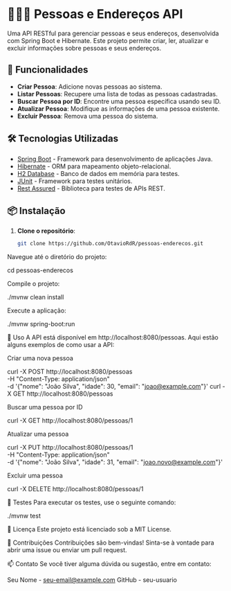 # 🧑‍🤝‍🧑 Pessoas e Endereços API

Uma API RESTful para gerenciar pessoas e seus endereços, desenvolvida com Spring Boot e Hibernate. Este projeto permite criar, ler, atualizar e excluir informações sobre pessoas e seus endereços.

## 🚀 Funcionalidades

- **Criar Pessoa**: Adicione novas pessoas ao sistema.
- **Listar Pessoas**: Recupere uma lista de todas as pessoas cadastradas.
- **Buscar Pessoa por ID**: Encontre uma pessoa específica usando seu ID.
- **Atualizar Pessoa**: Modifique as informações de uma pessoa existente.
- **Excluir Pessoa**: Remova uma pessoa do sistema.

## 🛠️ Tecnologias Utilizadas

- [Spring Boot](https://spring.io/projects/spring-boot) - Framework para desenvolvimento de aplicações Java.
- [Hibernate](https://hibernate.org/) - ORM para mapeamento objeto-relacional.
- [H2 Database](https://www.h2database.com/) - Banco de dados em memória para testes.
- [JUnit](https://junit.org/junit5/) - Framework para testes unitários.
- [Rest Assured](https://rest-assured.io/) - Biblioteca para testes de APIs REST.

## 📦 Instalação

1. **Clone o repositório**:
   ```bash
   git clone https://github.com/OtavioRdR/pessoas-enderecos.git
Navegue até o diretório do projeto:

cd pessoas-enderecos

Compile o projeto:

./mvnw clean install

Execute a aplicação:

./mvnw spring-boot:run

📖 Uso
A API está disponível em http://localhost:8080/pessoas. Aqui estão alguns exemplos de como usar a API:

Criar uma nova pessoa

curl -X POST http://localhost:8080/pessoas \
-H "Content-Type: application/json" \
-d '{"nome": "João Silva", "idade": 30, "email": "joao@example.com"}'
curl -X GET http://localhost:8080/pessoas

Buscar uma pessoa por ID

curl -X GET http://localhost:8080/pessoas/1

Atualizar uma pessoa

curl -X PUT http://localhost:8080/pessoas/1 \
-H "Content-Type: application/json" \
-d '{"nome": "João Silva", "idade": 31, "email": "joao.novo@example.com"}'


Excluir uma pessoa

curl -X DELETE http://localhost:8080/pessoas/1


🧪 Testes
Para executar os testes, use o seguinte comando:

./mvnw test

📄 Licença
Este projeto está licenciado sob a MIT License.

🤝 Contribuições
Contribuições são bem-vindas! Sinta-se à vontade para abrir uma issue ou enviar um pull request.

📫 Contato
Se você tiver alguma dúvida ou sugestão, entre em contato:

Seu Nome - seu-email@example.com
GitHub - seu-usuario
